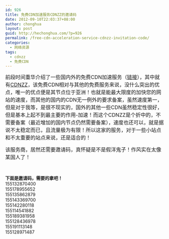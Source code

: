 ```yaml
---
id: 926
title: 免费CDN加速服务CDNZZ的邀请码
date: 2012-09-10T22:03:37+08:00
author: chonghua
layout: post
guid: http://hechonghua.com/?p=926
permalink: /free-cdn-acceleration-service-cdnzz-invitation-code/
categories:
  - 网络资源
tags:
  - cdnzz
  - 免费CDN
---
```

<font size="3">前段时间重华介绍了一些国内外的免费CDN加速服务（<a href="http://hechonghua.com/free-cdn-sets-the-services-at-home-and-abroad/" target="_blank">链接</a>），其中就有<a href="http://www.cdnzz.com" target="_blank">CDNZZ</a>，该免费CDN相对与其他的免费服务来说，没什么突出的优点，唯一的优点便是其节点位于亚洲！也就是能最大限度的加快您的网站的速度，而其他的国内的CDN无一例外的要求备案，虽然速度第一，但是对于我等，是很不现实的，国外的其他一些CDN虽然稳定性很好，但是基本上起不到最主要的作用-加速！而这个CDNZZ是个折中的，不需要备案（最近增加的国内节点仍然需要备案），速度也还可以，就是据说不太稳定而已，且流量极为有限！所以这家的服务，对于一些小站点和不太重要的站点来说，还是适合的！</font>

<font size="3">该服务商，居然还需要邀请码，真怀疑是不是假洋鬼子！作风实在太像某国人了！</font>

&nbsp;

**下面是邀请码，需要的拿吧！**  
155132870400  
155178955652  
155135862879  
155143369700  
155142280118  
155114541882  
155189381958  
155128436978  
155191113148  
155128971487